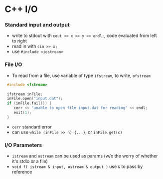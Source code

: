 # C++ I/O

### Standard input and output
* write to stdout with `cout << x << y << endl;`, code evaluated from left to right
* read in with `cin >> x;`
* use `#include <iostream>`

### File I/O
* To read from a file, use variable of type `ifstream`, to write, `ofstream`
```c
 #include <fstream>
   
 ifstream inFile;
 inFile.open("input.dat");
 if (inFile.fail()) {
    cerr << "unable to open file input.dat for reading" << endl;
    exit(1);
 }
```
* `cerr` standard error
* can use `while (inFile >> n) {...}`, or `inFile.get(c)`

### I/O Parameters
* `istream` and `ostream` can be used as params (w/o the worry of whether it's stdio or a file)
* `void f( istream & input, ostream & output )` use `&` to pass by reference 

